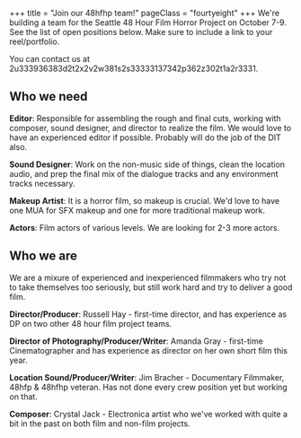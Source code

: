 +++
title = "Join our 48hfhp team!"
pageClass = "fourtyeight"
+++
We're building a team for the Seattle 48 Hour Film Horror Project on October 7-9. See the list of open positions below.  Make sure to include a link to your reel/portfolio.

You can contact us at
<a id="fourtyeight-id">2u333936383d2t2x2v2w381s2s33333137342p362z302t1a2r3331</a>.  

## Who we need

**Editor**: Responsible for assembling the rough and final cuts, working
with composer, sound designer, and director to realize the film.  We would
love to have an experienced editor if possible.  Probably will do the job
of the DIT also.

**Sound Designer**: Work on the non-music side of things, clean the location
audio, and prep the final mix of the dialogue tracks and any environment tracks
necessary.

**Makeup Artist**: It is a horror film, so makeup is crucial.  We'd love to have one MUA for SFX makeup and
one for more traditional makeup work.
 
 **Actors**: Film actors of various levels.  We are looking for 2-3 more actors.

## Who we are

We are a mixure of experienced and inexperienced filmmakers who
try not to take themselves too seriously, but still work hard and try to
deliver a good film.

**Director/Producer**: Russell Hay - first-time director, and has experience as DP
 on two other 48 hour film project teams.

**Director of Photography/Producer/Writer**: Amanda Gray - first-time Cinematographer and
 has experience as director on her own short film this year.
 
**Location Sound/Producer/Writer**: Jim Bracher - Documentary Filmmaker, 48hfp & 48hfhp veteran.  Has not done every crew position yet but working on that.

**Composer**: Crystal Jack - Electronica artist who we've worked with quite a bit in the
past on both film and non-film projects.
